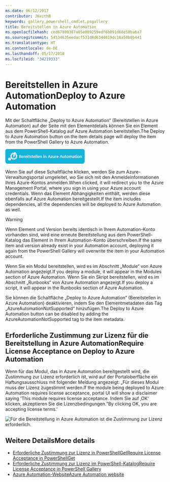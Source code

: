 ```yaml
---
ms.date: 06/12/2017
contributor: JKeithB
keywords: gallery,powershell,cmdlet,psgallery
title: Bereitstellen in Azure Automation
ms.openlocfilehash: ced67809387a85e089259edf6b091d68e58ba6a7
ms.sourcegitcommit: 54534635eedacf531d8d6344019dc16a50b8b441
ms.translationtype: HT
ms.contentlocale: de-DE
ms.lasthandoff: 05/17/2018
ms.locfileid: "34219333"
---
```

# <a name="deploy-to-azure-automation"></a><span data-ttu-id="6db80-103">Bereitstellen in Azure Automation</span><span class="sxs-lookup"><span data-stu-id="6db80-103">Deploy to Azure Automation</span></span>

<span data-ttu-id="6db80-104">Mit der Schaltfläche „Deploy to Azure Automation“ (Bereitstellen in Azure Automation) auf der Seite mit den Elementdetails können Sie ein Element aus dem PowerShell-Katalog auf Azure Automation bereitstellen.</span><span class="sxs-lookup"><span data-stu-id="6db80-104">The Deploy to Azure Automation button on the item details page will deploy the item from the PowerShell Gallery to Azure Automation.</span></span>

![Schaltfläche zum Bereitstellen in Azure Automation](../../Images/DeployToAzureAutomationButton.png)

<span data-ttu-id="6db80-106">Wenn Sie auf diese Schaltfläche klicken, werden Sie zum Azure-Verwaltungsportal umgeleitet, wo Sie sich mit den Anmeldeinformationen Ihres Azure-Kontos anmelden.</span><span class="sxs-lookup"><span data-stu-id="6db80-106">When clicked, it will redirect you to the Azure Management Portal, where you sign in using your Azure account credentials.</span></span>
<span data-ttu-id="6db80-107">Wenn das Element Abhängigkeiten enthält, werden diese ebenfalls auf Azure Automation bereitgestellt.</span><span class="sxs-lookup"><span data-stu-id="6db80-107">If the item includes dependencies, all the dependencies will be deployed to Azure Automation as well.</span></span>

> [!WARNING]
> <span data-ttu-id="6db80-108">Wenn Element und Version bereits identisch in Ihrem Automation-Konto vorhanden sind, wird eine erneute Bereitstellung aus dem PowerShell-Katalog das Element in Ihrem Automation-Konto überschreiben.</span><span class="sxs-lookup"><span data-stu-id="6db80-108">If the same item and version already exist in your Automation account, deploying it again from the PowerShell Gallery will overwrite the item in your Automation account.</span></span>

<span data-ttu-id="6db80-109">Wenn Sie ein Modul bereitstellen, wird es im Abschnitt „Module“ von Azure Automation angezeigt.</span><span class="sxs-lookup"><span data-stu-id="6db80-109">If you deploy a module, it will appear in the Modules section of Azure Automation.</span></span>  <span data-ttu-id="6db80-110">Wenn Sie ein Skript bereitstellen, wird es im Abschnitt „Runbooks“ von Azure Automation angezeigt.</span><span class="sxs-lookup"><span data-stu-id="6db80-110">If you deploy a script, it will appear in the Runbooks section of Azure Automation.</span></span>

<span data-ttu-id="6db80-111">Sie können die Schaltfläche „Deploy to Azure Automation“ (Bereitstellen in Azure Automation) deaktivieren, indem Sie den Elementmetadaten das Tag „AzureAutomationNotSupported“ hinzufügen.</span><span class="sxs-lookup"><span data-stu-id="6db80-111">The Deploy to Azure Automation button can be disabled by adding the AzureAutomationNotSupported tag to the item metadata.</span></span>

## <a name="require-license-acceptance-on-deploy-to-azure-automation"></a><span data-ttu-id="6db80-112">Erforderliche Zustimmung zur Lizenz für die Bereitstellung in Azure Automation</span><span class="sxs-lookup"><span data-stu-id="6db80-112">Require License Acceptance on Deploy to Azure Automation</span></span>

<span data-ttu-id="6db80-113">Wenn für das Modul, das in Azure Automation bereitgestellt wird, die Zustimmung zur Lizenz erforderlich ist, wird auf der Portaloberfläche ein Haftungsausschluss mit folgender Meldung angezeigt: „Für dieses Modul muss der Lizenz zugestimmt werden.</span><span class="sxs-lookup"><span data-stu-id="6db80-113">If the module being deployed to Azure Automation requires license acceptance, portal UI will show a disclaimer saying 'This module requires license acceptance.</span></span> <span data-ttu-id="6db80-114">Indem Sie auf ‚OK‘ klicken, akzeptieren Sie die Lizenzbedingungen.“</span><span class="sxs-lookup"><span data-stu-id="6db80-114">By clicking OK, you are accepting license terms.'</span></span>

![Für die Bereitstellung in Azure Automation ist die Zustimmung zur Lizenz erforderlich.](../../Images/DeployToAzureAutomationRequireLicenseAcceptanceDisclaimer.png)

## <a name="more-details"></a><span data-ttu-id="6db80-116">Weitere Details</span><span class="sxs-lookup"><span data-stu-id="6db80-116">More details</span></span>

- [<span data-ttu-id="6db80-117">Erforderliche Zustimmung zur Lizenz in PowerShellGet</span><span class="sxs-lookup"><span data-stu-id="6db80-117">Require License Acceptance in PowerShellGet</span></span>](../../concepts/module-license-acceptance.md)
- [<span data-ttu-id="6db80-118">Erforderliche Zustimmung zur Lizenz im PowerShell-Katalog</span><span class="sxs-lookup"><span data-stu-id="6db80-118">Require License Acceptance in PowerShell Gallery</span></span>](items-that-require-license-acceptance.md)
- [<span data-ttu-id="6db80-119">Azure Automation-Website</span><span class="sxs-lookup"><span data-stu-id="6db80-119">Azure Automation website</span></span>](http://azure.microsoft.com/services/automation/)

